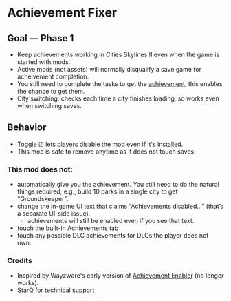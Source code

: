 # Achievement Fixer

## Goal — Phase 1
- Keep achievements working in Cities Skylines II even when the game is started with mods.
- Active mods (not assets) will normally disqualify a save game for acheivement completion.
- You still need to complete the tasks to get the [achievement](https://cs2.paradoxwikis.com/Achievements), this enables the chance to get them.
- City switching: checks each time a city finishes loading, so works even when switching saves.

## Behavior
- Toggle ☑ lets players disable the mod even if it's installed.
- This mod is safe to remove anytime as it does not touch saves.

### This mod does not:
- automatically give you the achievement. You still need to do the natural things required, e.g., build 10 parks in a single city to get "Groundskeeper".
- change the in-game UI text that claims “Achievements disabled…” (that’s a separate UI-side issue).
    - achievements will still be enabled even if you see that text.
- touch the built-in Achievements tab
- touch any possible DLC achievements for DLCs the player does not own.

### Credits
- Inspired by Wayzware's early version of [Achievement Enabler](https://github.com/Wayzware/AchievementEnabler) (no longer works).
- StarQ for technical support

